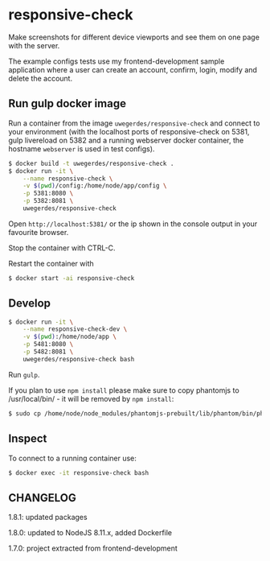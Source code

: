 # responsive-check

Make screenshots for different device viewports and see them on one page with the server.

The example configs tests use my frontend-development sample application where a user can create an account, confirm, login, modify and delete the account.

## Run gulp docker image

Run a container from the image `uwegerdes/responsive-check` and connect to your environment (with the localhost ports of responsive-check on 5381, gulp livereload on 5382 and a running webserver docker container, the hostname `webserver` is used in test configs).

```bash
$ docker build -t uwegerdes/responsive-check .
$ docker run -it \
	--name responsive-check \
	-v $(pwd)/config:/home/node/app/config \
	-p 5381:8080 \
	-p 5382:8081 \
	uwegerdes/responsive-check
```

Open `http://localhost:5381/` or the ip shown in the console output in your favourite browser.

Stop the container with CTRL-C.

Restart the container with

```bash
$ docker start -ai responsive-check
```

## Develop

```bash
$ docker run -it \
	--name responsive-check-dev \
	-v $(pwd):/home/node/app \
	-p 5481:8080 \
	-p 5482:8081 \
	uwegerdes/responsive-check bash
```

Run `gulp`.

If you plan to use `npm install` please make sure to copy phantomjs to /usr/local/bin/ - it will be removed by `npm install`:

```bash
$ sudo cp /home/node/node_modules/phantomjs-prebuilt/lib/phantom/bin/phantomjs /usr/local/bin/
```

## Inspect

To connect to a running container use:

```bash
$ docker exec -it responsive-check bash
```

## CHANGELOG

1.8.1: updated packages

1.8.0: updated to NodeJS 8.11.x, added Dockerfile

1.7.0: project extracted from frontend-development
